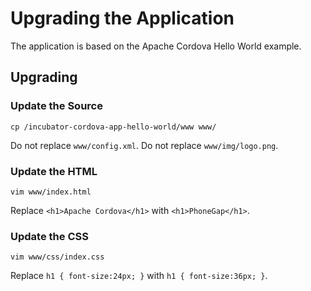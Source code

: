 # Upgrading the Application

The application is based on the Apache Cordova Hello World example.

## Upgrading

### Update the Source

    cp /incubator-cordova-app-hello-world/www www/

Do not replace `www/config.xml`.
Do not replace `www/img/logo.png`.

### Update the HTML

    vim www/index.html

Replace `<h1>Apache Cordova</h1>` with `<h1>PhoneGap</h1>`.

### Update the CSS

    vim www/css/index.css

Replace `h1 { font-size:24px; }` with `h1 { font-size:36px; }`.

